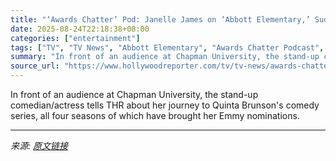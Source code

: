 ```yaml
---
title: "‘Awards Chatter’ Pod: Janelle James on ‘Abbott Elementary,’ Sudden Fame and Deserving an Emmy"
date: 2025-08-24T22:18:38+08:00
categories: ["entertainment"]
tags: ["TV", "TV News", "Abbott Elementary", "Awards Chatter Podcast", "janelle james"]
summary: "In front of an audience at Chapman University, the stand-up comedian/actress tells THR about her journey to Quinta Brunson's comedy series, all four seasons of which have brought her Emmy nominations."
source_url: "https://www.hollywoodreporter.com/tv/tv-news/awards-chatter-podcast-janelle-james-abbott-elementary-emmys-1236352124/"
---
```


In front of an audience at Chapman University, the stand-up comedian/actress tells THR about her journey to Quinta Brunson's comedy series, all four seasons of which have brought her Emmy nominations.

---

*来源: [原文链接](https://www.hollywoodreporter.com/tv/tv-news/awards-chatter-podcast-janelle-james-abbott-elementary-emmys-1236352124/)*
